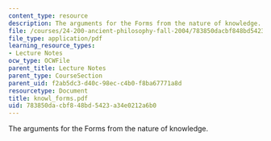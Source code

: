 ```yaml
---
content_type: resource
description: The arguments for the Forms from the nature of knowledge.
file: /courses/24-200-ancient-philosophy-fall-2004/783850dacbf848bd5423a34e0212a6b0_knowl_forms.pdf
file_type: application/pdf
learning_resource_types:
- Lecture Notes
ocw_type: OCWFile
parent_title: Lecture Notes
parent_type: CourseSection
parent_uid: f2ab5dc3-d40c-98ec-c4b0-f8ba67771a8d
resourcetype: Document
title: knowl_forms.pdf
uid: 783850da-cbf8-48bd-5423-a34e0212a6b0
---
```

The arguments for the Forms from the nature of knowledge.

